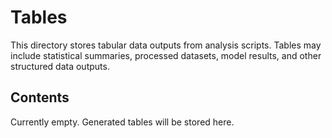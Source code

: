 # Tables

This directory stores tabular data outputs from analysis scripts.
Tables may include statistical summaries, processed datasets, model results, and other structured data outputs.

## Contents

Currently empty. Generated tables will be stored here.
